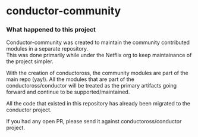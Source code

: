 # conductor-community
### What happened to this project
Conductor-community was created to maintain the community contributed modules in a separate repository.  
This was done primarily while under the Netflix org to keep maintainance of the project simpler.

With the creation of conductoross, the community modules are part of the main repo (yay!).
All the modules that are part of the conductoross/conductor will be treated as the primary artifacts going forward and continue to be supported/maintained.

All the code that existed in this repository has already been migrated to the conductor project.

If you had any open PR, please send it against conductoross/conductor project.
